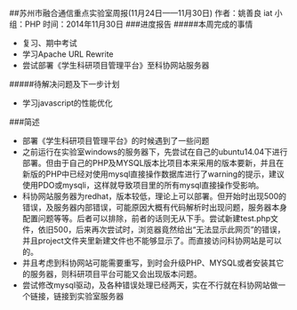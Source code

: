 ##苏州市融合通信重点实验室周报(11月24日——11月30日)
	作者：姚善良 iat                   小组：PHP                        时间：2014年11月30日
###进度报告
#####本周完成的事情
* 复习、期中考试
* 学习Apache URL Rewrite
* 尝试部署《学生科研项目管理平台》至科协网站服务器

#####待解决问题及下一步计划
* 学习javascript的性能优化

###简述
* 部署《学生科研项目管理平台》的时候遇到了一些问题
 * 之前运行在实验室windows的服务器下，先尝试在自己的ubuntu14.04下进行部署。但由于自己的PHP及MYSQL版本比项目本来采用的版本要新，并且在新版的PHP中已经对使用mysql直接操作数据库进行了warning的提示，建议使用PDO或mysqli，这样就导致项目里的所有mysql直接操作受影响。
 * 科协网站服务器为redhat，版本较低，理论上可以部署。但开始时出现500的错误，及服务器内部错误，可能原因大概有代码解析时出现问题，服务器本身配置问题等等。后者可以排除，前者的话则无从下手。尝试新建test.php文件，依旧500，后来再次尝试时，浏览器竟然给出“无法显示此网页”的错误，并且project文件夹里新建文件也不能够显示了。而直接访问科协网站是可以的。
 * 并且考虑到科协网站可能需要重写，到时会升级PHP、MYSQL或者安装其它的服务器，则科研项目平台可能又会出现版本问题。
 * 尝试修改mysql驱动，及各种错误处理已经两天，实在不行就在科协网站做一个链接，链接到实验室服务器
